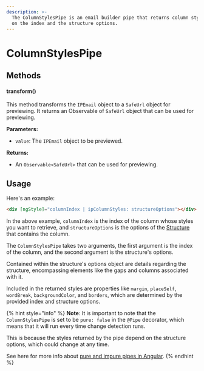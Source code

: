 ```yaml
---
description: >-
  The ColumnStylesPipe is an email builder pipe that returns column styles based
  on the index and the structure options.
---
```


# ColumnStylesPipe

## Methods

#### transform()

This method transforms the `IPEmail` object to a `SafeUrl` object for previewing. It returns an Observable of `SafeUrl` object that can be used for previewing.

**Parameters:**

* `value`: The `IPEmail` object to be previewed.

**Returns:**

* An `Observable<SafeUrl>` that can be used for previewing.

## **Usage**

Here's an example:

```html
<div [ngStyle]="columnIndex | ipColumnStyles: structureOptions"></div>
```

In the above example, `columnIndex` is the index of the column whose styles you want to retrieve, and `structureOptions` is the options of the [Structure ](../blocks/structure.md)that contains the column.&#x20;

The `ColumnStylesPipe` takes two arguments, the first argument is the index of the column, and the second argument is the structure's options.&#x20;

Contained within the structure's options object are details regarding the structure, encompassing elements like the gaps and columns associated with it.

Included in the returned styles are properties like `margin`, `placeSelf`, `wordBreak`, `backgroundColor`, and `borders`, which are determined by the provided index and structure options.

{% hint style="info" %}
**Note**: It is important to note that the `ColumnStylesPipe` is set to be `pure: false` in the `@Pipe` decorator, which means that it will run every time change detection runs.&#x20;

This is because the styles returned by the pipe depend on the structure options, which could change at any time.

See here for more info about [pure and impure pipes in Angular](https://yon.fun/pure-vs-impure-pipes/).
{% endhint %}

